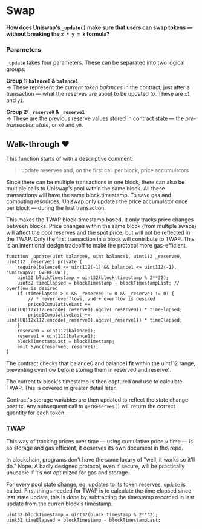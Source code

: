 # Swap

**How does Uniswap's `_update()` make sure that users can swap tokens — without breaking the `x * y = k` formula?**

### Parameters

`_update` takes four parameters. These can be separated into two logical groups:

**Group 1: `balance0` & `balance1`**  
→ These represent the _current token balances_ in the contract, just after a transaction — what the reserves are about to be updated _to_. These are `x1` and `y1`.

**Group 2: `_reserve0` & `_reserve1`**  
→ These are the previous reserve values stored in contract state — the _pre-transaction state_, or `x0` and `y0`.

## Walk-through ♥

This function starts of with a descriptive comment:

> update reserves and, on the first call per block, price accumulators

Since there can be multiple transactions in one block, there can also be multiple calls to Uniswap’s pool within the same block. All these transactions will have the same block.timestamp. To save gas and computing resources, Uniswap only updates the price accumulator once per block — during the first transaction.

This makes the TWAP block-timestamp based. It only tracks price changes between blocks.
Price changes within the same block (from multiple swaps) will affect the pool reserves and the spot price, but will not be reflected in the TWAP. Only the first transaction in a block will contribute to TWAP.
This is an intentional design tradeoff to make the protocol more gas-efficient.

```solidity
function _update(uint balance0, uint balance1, uint112 _reserve0, uint112 _reserve1) private {
    require(balance0 <= uint112(-1) && balance1 <= uint112(-1), 'UniswapV2: OVERFLOW');
    uint32 blockTimestamp = uint32(block.timestamp % 2**32);
    uint32 timeElapsed = blockTimestamp - blockTimestampLast; // overflow is desired
    if (timeElapsed > 0 && _reserve0 != 0 && _reserve1 != 0) {
        // * never overflows, and + overflow is desired
        price0CumulativeLast += uint(UQ112x112.encode(_reserve1).uqdiv(_reserve0)) * timeElapsed;
        price1CumulativeLast += uint(UQ112x112.encode(_reserve0).uqdiv(_reserve1)) * timeElapsed;
    }
    reserve0 = uint112(balance0);
    reserve1 = uint112(balance1);
    blockTimestampLast = blockTimestamp;
    emit Sync(reserve0, reserve1);
}
```

The contract checks that balance0 and balance1 fit within the uint112 range, preventing overflow before storing them in reserve0 and reserve1.

The current tx block's timestamp is then captured and use to calculate TWAP. This is covered in greater detail later.

Contract's storage variables are then updated to reflect the state change post tx. Any subsequent call to `getReserves()` will return the correct quantity for each token.

### TWAP

This way of tracking prices over time — using cumulative price × time — is so storage and gas efficient, it deserves its own document in this repo.

In blockchain, programs don't have the same luxury of "well, it works so it'll do."
Nope. A badly designed protocol, even if secure, will be practically unusable if it’s not optimized for gas and storage.

For every pool state change, eg. updates to its token reserves, `update` is called. First things needed for TWAP is to calculate the time elapsed since last state update, this is done by subtracting the timestamp recorded in last update from the curren block's timestamp.

```solidity
uint32 blockTimestamp = uint32(block.timestamp % 2**32);
uint32 timeElapsed = blockTimestamp - blockTimestampLast;
```
